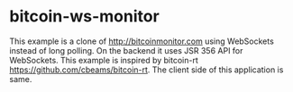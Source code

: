 bitcoin-ws-monitor
==================

This example is a clone of http://bitcoinmonitor.com using WebSockets instead of long polling. On the backend it uses JSR 356 API for WebSockets. This example is inspired by bitcoin-rt https://github.com/cbeams/bitcoin-rt. The client side of this application is same.
